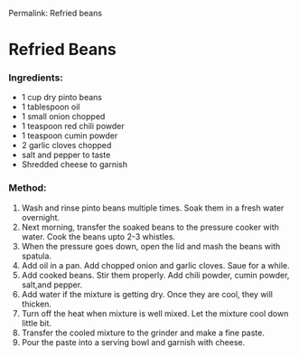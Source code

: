 Permalink: Refried beans 

# Refried Beans

### Ingredients:
* 1 cup dry pinto beans
* 1 tablespoon oil
* 1 small onion chopped
* 1 teaspoon red chili powder
* 1 teaspoon cumin powder
* 2 garlic cloves chopped
* salt and pepper to taste
* Shredded cheese to garnish

### Method:
1. Wash and rinse pinto beans multiple times. Soak them in a fresh water overnight. 
2. Next morning, transfer the soaked beans to the pressure cooker with water. Cook the beans upto 2-3 whistles.
3. When the pressure goes down, open the lid and mash the beans with spatula. 
4. Add oil in a pan. Add chopped onion and garlic cloves. Saue for a while.
5. Add cooked beans. Stir them properly. Add chili powder, cumin powder, salt,and pepper. 
6. Add water if the mixture is getting dry. Once they are cool, they will thicken. 
7. Turn off the heat when mixture is well mixed. Let the mixture cool down little bit. 
8. Transfer the cooled mixture to the grinder and make a fine paste.
9. Pour the paste into a serving bowl and garnish with cheese. 
